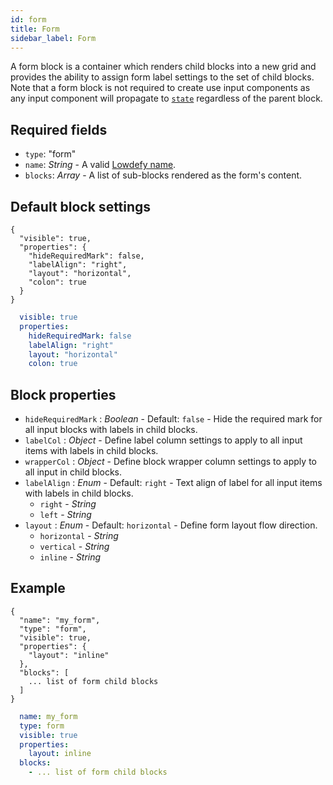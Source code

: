 ```yaml
---
id: form
title: Form
sidebar_label: Form
---
```


A form block is a container which renders child blocks into a new grid and provides the ability to assign form label settings to the set of child blocks. Note that a form block is not required to create use input components as any input component will propagate to [`state`](concepts/state.md) regardless of the parent block.

## Required fields

- `type`: "form"
- `name`: _String_ - A valid [Lowdefy name](concepts/lowdefy-file.md#names-and-ids).
- `blocks`: _Array_ - A list of sub-blocks rendered as the form's content.

## Default block settings

<!--DOCUSAURUS_CODE_TABS-->
<!--JSON-->
```json5
{
  "visible": true,
  "properties": {
    "hideRequiredMark": false,
    "labelAlign": "right",
    "layout": "horizontal",
    "colon": true
  }
}
```
<!--YAML-->
```yaml
  visible: true
  properties:
    hideRequiredMark: false
    labelAlign: "right"
    layout: "horizontal"
    colon: true
```
<!--END_DOCUSAURUS_CODE_TABS-->

## Block properties

- `hideRequiredMark` : _Boolean_ - Default: `false` - Hide the required mark for all input blocks with labels in child blocks.
- `labelCol` : _Object_ - Define label column settings to apply to all input items with labels in child blocks.
- `wrapperCol` : _Object_ - Define block wrapper column settings to apply to all input in child blocks.
- `labelAlign` : _Enum_ - Default: `right` - Text align of label for all input items with labels in child blocks.
  - `right` - _String_
  - `left` - _String_
- `layout` : _Enum_ - Default: `horizontal` - Define form layout flow direction.
  - `horizontal` - _String_
  - `vertical` - _String_
  - `inline` - _String_

## Example

<!--DOCUSAURUS_CODE_TABS-->
<!--JSON-->
```json5
{
  "name": "my_form",
  "type": "form",
  "visible": true,
  "properties": {
    "layout": "inline"
  },
  "blocks": [
    ... list of form child blocks
  ]
}
```
<!--YAML-->
```yaml
  name: my_form
  type: form
  visible: true
  properties:
    layout: inline
  blocks:
    - ... list of form child blocks
```
<!--END_DOCUSAURUS_CODE_TABS-->
